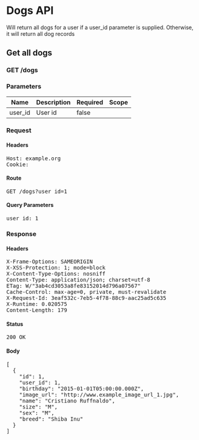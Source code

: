 # Dogs API

Will return all dogs for a user if a user_id parameter is supplied. Otherwise, it will return all dog records

## Get all dogs

### GET /dogs

### Parameters

| Name | Description | Required | Scope |
|------|-------------|----------|-------|
| user_id | User id | false |  |

### Request

#### Headers

<pre>Host: example.org
Cookie: </pre>

#### Route

<pre>GET /dogs?user_id=1</pre>

#### Query Parameters

<pre>user_id: 1</pre>

### Response

#### Headers

<pre>X-Frame-Options: SAMEORIGIN
X-XSS-Protection: 1; mode=block
X-Content-Type-Options: nosniff
Content-Type: application/json; charset=utf-8
ETag: W/&quot;3ab4cd3053a8fe83152014d796a07567&quot;
Cache-Control: max-age=0, private, must-revalidate
X-Request-Id: 3eaf532c-7eb5-4f78-88c9-aac25ad5c635
X-Runtime: 0.020575
Content-Length: 179</pre>

#### Status

<pre>200 OK</pre>

#### Body

<pre>[
  {
    "id": 1,
    "user_id": 1,
    "birthday": "2015-01-01T05:00:00.000Z",
    "image_url": "http://www.example_image_url_1.jpg",
    "name": "Cristiano Ruffnaldo",
    "size": "M",
    "sex": "M",
    "breed": "Shiba Inu"
  }
]</pre>

